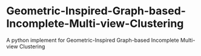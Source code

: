 # Geometric-Inspired-Graph-based-Incomplete-Multi-view-Clustering
A python implement for Geometric-Inspired Graph-based Incomplete Multi-view Clustering
